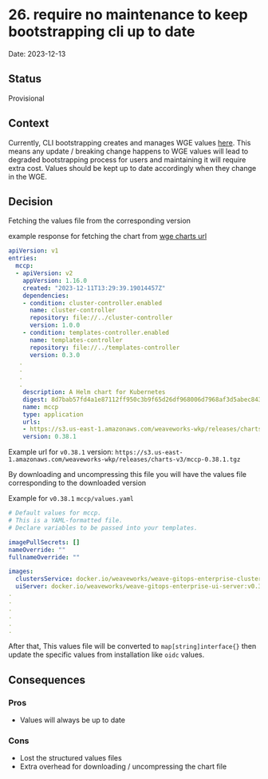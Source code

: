 # 26. require no maintenance to keep bootstrapping cli up to date

Date: 2023-12-13

## Status

Provisional

## Context

Currently, CLI bootstrapping creates and manages WGE values [here](https://github.com/weaveworks/weave-gitops-enterprise/blob/d27d52cf1053d194a40e7652a570d810db552613/pkg/bootstrap/steps/install_wge.go#L49-L124). This means any update / breaking change happens to WGE values
will lead to degraded bootstrapping process for users and maintaining it will require extra cost. Values should be kept up to date accordingly when they change in the WGE. 

## Decision

Fetching the values file from the corresponding version

example response for fetching the chart from [wge charts url](https://charts.dev.wkp.weave.works/releases/charts-v3)

```yaml
apiVersion: v1
entries:
  mccp:
  - apiVersion: v2
    appVersion: 1.16.0
    created: "2023-12-11T13:29:39.19014457Z"
    dependencies:
    - condition: cluster-controller.enabled
      name: cluster-controller
      repository: file://../cluster-controller
      version: 1.0.0
    - condition: templates-controller.enabled
      name: templates-controller
      repository: file://../templates-controller
      version: 0.3.0
   .
   .
   .
   .
    description: A Helm chart for Kubernetes
    digest: 8d7bab57fd4a1e87112ff950c3b9f65d26df968006d7968af3d5abec843faa79
    name: mccp
    type: application
    urls:
    - https://s3.us-east-1.amazonaws.com/weaveworks-wkp/releases/charts-v3/mccp-0.38.1.tgz
    version: 0.38.1
```

Example url for `v0.38.1` version: `https://s3.us-east-1.amazonaws.com/weaveworks-wkp/releases/charts-v3/mccp-0.38.1.tgz`

By downloading and uncompressing this file you will have the values file corresponding to the downloaded version

Example for `v0.38.1` `mccp/values.yaml`

```yaml
# Default values for mccp.
# This is a YAML-formatted file.
# Declare variables to be passed into your templates.

imagePullSecrets: []
nameOverride: ""
fullnameOverride: ""

images:
  clustersService: docker.io/weaveworks/weave-gitops-enterprise-clusters-service:v0.38.1
  uiServer: docker.io/weaveworks/weave-gitops-enterprise-ui-server:v0.38.1
.
.
.
.
.
.
```

After that, This values file will be converted to `map[string]interface{}` then update the specific values from installation like `oidc` values.

## Consequences

### Pros

- Values will always be up to date

### Cons

- Lost the structured values files
- Extra overhead for downloading / uncompressing the chart file